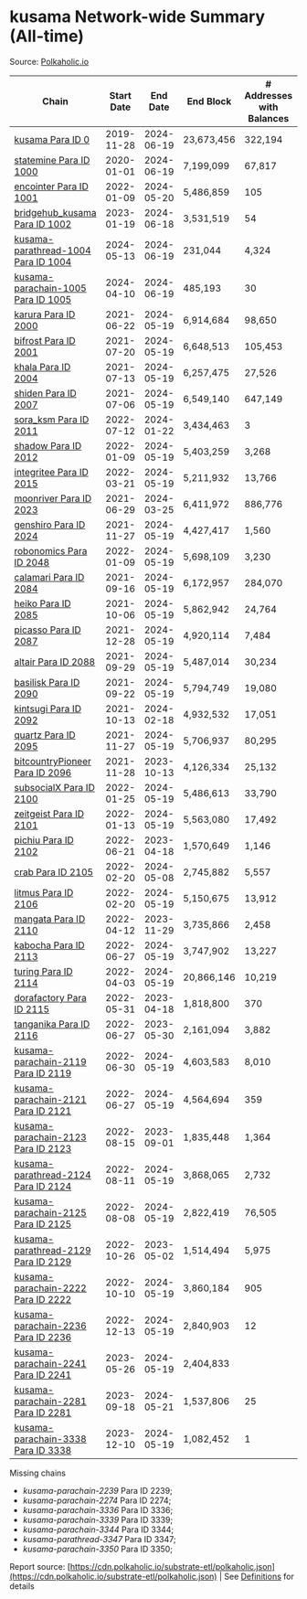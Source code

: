 # kusama Network-wide Summary (All-time)

Source: [Polkaholic.io](https://polkaholic.io)


| Chain            | Start Date | End Date | End Block | # Addresses with Balances | Missing Blocks / Status |
| ---------------- | ---------- | ---------| --------- | ------------------------- | ----------------------- |
| [kusama Para ID 0](/kusama/0-kusama) | 2019-11-28 | 2024-06-19 | 23,673,456 |  322,194 |    |
| [statemine Para ID 1000](/kusama/1000-assethub_kusama) | 2020-01-01 | 2024-06-19 | 7,199,099 |  67,817 | 6 (0.00%)  |
| [encointer Para ID 1001](/kusama/1001-encointer) | 2022-01-09 | 2024-05-20 | 5,486,859 |  105 | 1,198,630 (21.85%)  |
| [bridgehub_kusama Para ID 1002](/kusama/1002-bridgehub_kusama) | 2023-01-19 | 2024-06-18 | 3,531,519 |  54 |    |
| [kusama-parathread-1004 Para ID 1004](/kusama/1004-people_kusama) | 2024-05-13 | 2024-06-19 | 231,044 |  4,324 |    |
| [kusama-parachain-1005 Para ID 1005](/kusama/1005-coretime_kusama) | 2024-04-10 | 2024-06-19 | 485,193 |  30 |    |
| [karura Para ID 2000](/kusama/2000-karura) | 2021-06-22 | 2024-05-19 | 6,914,684 |  98,650 | 441,524 (6.39%)  |
| [bifrost Para ID 2001](/kusama/2001-bifrost) | 2021-07-20 | 2024-05-19 | 6,648,513 |  105,453 | 328,948 (4.95%)  |
| [khala Para ID 2004](/kusama/2004-khala) | 2021-07-13 | 2024-05-19 | 6,257,475 |  27,526 | 479,741 (7.67%)  |
| [shiden Para ID 2007](/kusama/2007-shiden) | 2021-07-06 | 2024-05-19 | 6,549,140 |  647,149 | 208,404 (3.18%)  |
| [sora_ksm Para ID 2011](/kusama/2011-sora_ksm) | 2022-07-12 | 2024-01-22 | 3,434,463 |  3 | 21,223 (0.62%)  |
| [shadow Para ID 2012](/kusama/2012-shadow) | 2022-01-09 | 2024-05-19 | 5,403,259 |  3,268 |    |
| [integritee Para ID 2015](/kusama/2015-integritee) | 2022-03-21 | 2024-05-19 | 5,211,932 |  13,766 |    |
| [moonriver Para ID 2023](/kusama/2023-moonriver) | 2021-06-29 | 2024-03-25 | 6,411,972 |  886,776 | 700 (0.01%)  |
| [genshiro Para ID 2024](/kusama/2024-genshiro) | 2021-11-27 | 2024-05-19 | 4,427,417 |  1,560 | 4,622 (0.10%)  |
| [robonomics Para ID 2048](/kusama/2048-robonomics) | 2022-01-09 | 2024-05-19 | 5,698,109 |  3,230 |    |
| [calamari Para ID 2084](/kusama/2084-calamari) | 2021-09-16 | 2024-05-19 | 6,172,957 |  284,070 | 123,879 (2.01%)  |
| [heiko Para ID 2085](/kusama/2085-heiko) | 2021-10-06 | 2024-05-19 | 5,862,942 |  24,764 | 2,240 (0.04%)  |
| [picasso Para ID 2087](/kusama/2087-picasso) | 2021-12-28 | 2024-05-19 | 4,920,114 |  7,484 | 74,591 (1.52%)  |
| [altair Para ID 2088](/kusama/2088-altair) | 2021-09-29 | 2024-05-19 | 5,487,014 |  30,234 | 2 (0.00%)  |
| [basilisk Para ID 2090](/kusama/2090-basilisk) | 2021-09-22 | 2024-05-19 | 5,794,749 |  19,080 | 67,774 (1.17%)  |
| [kintsugi Para ID 2092](/kusama/2092-kintsugi) | 2021-10-13 | 2024-02-18 | 4,932,532 |  17,051 | 8 (0.00%)  |
| [quartz Para ID 2095](/kusama/2095-quartz) | 2021-11-27 | 2024-05-19 | 5,706,937 |  80,295 | 891,040 (15.61%)  |
| [bitcountryPioneer Para ID 2096](/kusama/2096-bitcountryPioneer) | 2021-11-28 | 2023-10-13 | 4,126,334 |  25,132 | 7,064 (0.17%)  |
| [subsocialX Para ID 2100](/kusama/2100-subsocialX) | 2022-01-25 | 2024-05-19 | 5,486,613 |  33,790 | 680,832 (12.41%)  |
| [zeitgeist Para ID 2101](/kusama/2101-zeitgeist) | 2022-01-13 | 2024-05-19 | 5,563,080 |  17,492 | 828,192 (14.89%)  |
| [pichiu Para ID 2102](/kusama/2102-pichiu) | 2022-06-21 | 2023-04-18 | 1,570,649 |  1,146 |    |
| [crab Para ID 2105](/kusama/2105-crab) | 2022-02-20 | 2024-05-08 | 2,745,882 |  5,557 | 566,256 (20.62%)  |
| [litmus Para ID 2106](/kusama/2106-litmus) | 2022-02-20 | 2024-05-19 | 5,150,675 |  13,912 | 41,951 (0.81%)  |
| [mangata Para ID 2110](/kusama/2110-mangata) | 2022-04-12 | 2023-11-29 | 3,735,866 |  2,458 | 30,625 (0.82%)  |
| [kabocha Para ID 2113](/kusama/2113-kabocha) | 2022-06-27 | 2024-05-19 | 3,747,902 |  13,227 | 977,928 (26.09%)  |
| [turing Para ID 2114](/kusama/2114-turing) | 2022-04-03 | 2024-05-19 | 20,866,146 |  10,219 | 16,670,028 (79.89%)  |
| [dorafactory Para ID 2115](/kusama/2115-dorafactory) | 2022-05-31 | 2023-04-18 | 1,818,800 |  370 |    |
| [tanganika Para ID 2116](/kusama/2116-tanganika) | 2022-06-27 | 2023-05-30 | 2,161,094 |  3,882 | 2,528 (0.12%)  |
| [kusama-parachain-2119 Para ID 2119](/kusama/2119-kusama-parachain-2119) | 2022-06-30 | 2024-05-19 | 4,603,583 |  8,010 | 1,174 (0.03%)  |
| [kusama-parachain-2121 Para ID 2121](/kusama/2121-kusama-parachain-2121) | 2022-06-27 | 2024-05-19 | 4,564,694 |  359 | 3,138 (0.07%)  |
| [kusama-parachain-2123 Para ID 2123](/kusama/2123-kusama-parachain-2123) | 2022-08-15 | 2023-09-01 | 1,835,448 |  1,364 |    |
| [kusama-parathread-2124 Para ID 2124](/kusama/2124-kusama-parathread-2124) | 2022-08-11 | 2024-05-19 | 3,868,065 |  2,732 |    |
| [kusama-parachain-2125 Para ID 2125](/kusama/2125-kusama-parachain-2125) | 2022-08-08 | 2024-05-19 | 2,822,419 |  76,505 | 38,055 (1.35%)  |
| [kusama-parathread-2129 Para ID 2129](/kusama/2129-kusama-parathread-2129) | 2022-10-26 | 2023-05-02 | 1,514,494 |  5,975 | 93,630 (6.18%)  |
| [kusama-parachain-2222 Para ID 2222](/kusama/2222-kusama-parachain-2222) | 2022-10-10 | 2024-05-19 | 3,860,184 |  905 |    |
| [kusama-parachain-2236 Para ID 2236](/kusama/2236-kusama-parachain-2236) | 2022-12-13 | 2024-05-19 | 2,840,903 |  12 |    |
| [kusama-parachain-2241 Para ID 2241](/kusama/2241-kusama-parachain-2241) | 2023-05-26 | 2024-05-19 | 2,404,833 |   | 314 (0.01%)  |
| [kusama-parachain-2281 Para ID 2281](/kusama/2281-kusama-parachain-2281) | 2023-09-18 | 2024-05-21 | 1,537,806 |  25 | 652,927 (42.46%)  |
| [kusama-parachain-3338 Para ID 3338](/kusama/3338-kusama-parachain-3338) | 2023-12-10 | 2024-05-19 | 1,082,452 |  1 |    |

Missing chains


* *kusama-parachain-2239* Para ID 2239; 
* *kusama-parachain-2274* Para ID 2274; 
* *kusama-parachain-3336* Para ID 3336; 
* *kusama-parachain-3339* Para ID 3339; 
* *kusama-parachain-3344* Para ID 3344; 
* *kusama-parathread-3347* Para ID 3347; 
* *kusama-parachain-3350* Para ID 3350; 

Report source: [https://cdn.polkaholic.io/substrate-etl/polkaholic.json](https://cdn.polkaholic.io/substrate-etl/polkaholic.json) | See [Definitions](/DEFINITIONS.md) for details
